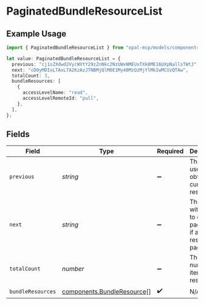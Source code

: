 # PaginatedBundleResourceList

## Example Usage

```typescript
import { PaginatedBundleResourceList } from "opal-mcp/models/components";

let value: PaginatedBundleResourceList = {
  previous: "cj1sZXdwd2VycWVtY29zZnNkc2NzUWxNMEUxTXk0ME16UXpNallsTWtJ",
  next: "cD0yMDIxLTAxLTA2KzAzJTNBMjQlM0E1My40MzQzMjYlMkIwMCUzQTAw",
  totalCount: 3,
  bundleResources: [
    {
      accessLevelName: "read",
      accessLevelRemoteId: "pull",
    },
  ],
};
```

## Fields

| Field                                                                          | Type                                                                           | Required                                                                       | Description                                                                    | Example                                                                        |
| ------------------------------------------------------------------------------ | ------------------------------------------------------------------------------ | ------------------------------------------------------------------------------ | ------------------------------------------------------------------------------ | ------------------------------------------------------------------------------ |
| `previous`                                                                     | *string*                                                                       | :heavy_minus_sign:                                                             | The cursor used to obtain the current result page.                             | cj1sZXdwd2VycWVtY29zZnNkc2NzUWxNMEUxTXk0ME16UXpNallsTWtJ                       |
| `next`                                                                         | *string*                                                                       | :heavy_minus_sign:                                                             | The cursor with which to continue pagination if additional result pages exist. | cD0yMDIxLTAxLTA2KzAzJTNBMjQlM0E1My40MzQzMjYlMkIwMCUzQTAw                       |
| `totalCount`                                                                   | *number*                                                                       | :heavy_minus_sign:                                                             | The total number of items in the result set.                                   | 2                                                                              |
| `bundleResources`                                                              | [components.BundleResource](../../models/components/bundleresource.md)[]       | :heavy_check_mark:                                                             | N/A                                                                            |                                                                                |